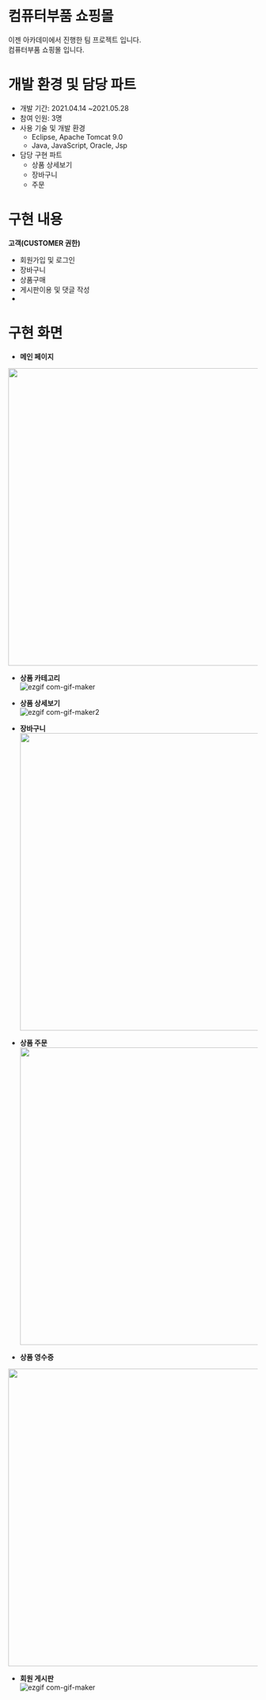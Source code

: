 # 컴퓨터부품 쇼핑몰
이젠 아카데미에서 진행한 팀 프로젝트 입니다. <br>
컴퓨터부품 쇼핑몰 입니다.

# 개발 환경 및 담당 파트
* 개발 기간: 2021.04.14 ~2021.05.28
* 참여 인원: 3명
* 사용 기술 및 개발 환경 
  *  Eclipse, Apache Tomcat 9.0 
  * Java, JavaScript, Oracle, Jsp
* 담당 구현 파트
  * 상품 상세보기
  * 장바구니
  * 주문
  
 # 구현 내용

**고객(CUSTOMER 권한)**
* 회원가입 및 로그인
* 장바구니
* 상품구매
* 게시판이용  및 댓글 작성
* 
# 구현 화면

* **메인 페이지**<br>   
 <img src="https://user-images.githubusercontent.com/87048430/126932916-429553f4-001d-4b15-9c30-2b73926df540.png" width="600" heigth="100"/>
  
* **상품 카테고리**<br>
![ezgif com-gif-maker](https://user-images.githubusercontent.com/87048430/126933558-af870817-6e11-4851-ad66-3917ac584307.gif)
  
* **상품 상세보기**<br>
    ![ezgif com-gif-maker2](https://user-images.githubusercontent.com/87048430/126933587-eff983e3-03b3-46f6-ab45-49ab1058f859.gif)

* **장바구니**<br>
  <img src="https://user-images.githubusercontent.com/87048430/126933611-3dd01bf1-5da7-4175-98e8-14b8d0104259.PNG" width="600" heigth="325"/>
  

* **상품 주문**<br>
  <img src="https://user-images.githubusercontent.com/87048430/126933613-cb79a68a-21b1-4a25-9bf5-f38c409dfb62.PNG" width="600" heigth="325"/>
 
 * **상품 영수증**<br>
  <img src="https://user-images.githubusercontent.com/87048430/126933604-6ed55275-cc3e-428f-a2aa-a851ba6b706f.PNG" width="600" heigth="325"/>
  

* **회원 게시판** <br>
![ezgif com-gif-maker](https://user-images.githubusercontent.com/87048430/126933957-9edc7c08-b6d4-4376-974a-d8d3e4e8494d.gif)

